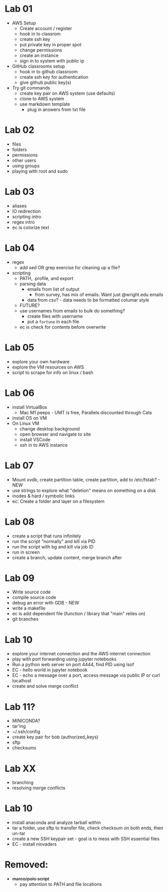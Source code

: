 # Lab 01

- AWS Setup
  - Create account / register
  - hook in to classrom
  - create ssh key
  - put private key in proper spot
  - change permissions
  - create an instance
  - sign in to system with public ip
- GitHub classrooms setup
  - hook in to github classroom
  - create ssh key for authentication
  - give github public key(s)
- Try git commands
  - create key pair on AWS system (use defaults)
  - clone to AWS system
  - use markdown template
    - plug in answers from txt file

# Lab 02

- files
- folders
- permissions
- other users
- using groups
- playing with root and sudo

# Lab 03

- aliases
- IO redirection
- scripting intro
- regex intro
- ec is colorize text

# Lab 04

- regex
  - add sed OR grep exercise for cleaning up a file?
- scripting
  - PATH, .profile, and export
  - parsing data
    - emails from list of output
      - from survey, has mix of emails. Want just @wright.edu emails
    - data from csv? - data needs to be formatted columar style
  - FUTURE?
  - use usernames from emails to bulk do something?
    - create files with username
    - put a `fortune` in each file
  - ec is check for contents before overwrite

# Lab 05

- explore your own hardware
- explore the VM resources on AWS
- script to scrape for info on linux / bash

# Lab 06

- install VirtualBox
  - Mac M1 peeps - UMT is free, Parallels discounted through Cats
- install OS on VM
- On Linux VM
  - change desktop background
  - open browser and navigate to site
  - install VSCode
  - ssh in to AWS instance

# Lab 07

- Mount xvdb, create partition table, create partition, add to /etc/fstab? - NEW
- use strings to explore what "deletion" means on something on a disk
- inodes & hard / symbolic links
- ec: Create a folder and layer on a filesystem

# Lab 08

- create a script that runs infinitely
- run the script "normally" and kill via PID
- run the script with bg and kill via job ID
- run in screen
- create a branch, update content, merge branch after

# Lab 09

- Write source code
- compile source code
- debug an error with GDB - NEW
- write a makefile
- ec is add dependent file (function / library that "main" relies on)
- git branches

# Lab 10

- explore your internet connection and the AWS internet connection
- play with port forwarding using jupyter notebooks
- Run a python web server on port 4444, find PID using lsof
- EC - hello world in jupyter notebook
- EC - echo a message over a port, access message via public IP or curl localhost
- create and solve merge conflict

# Lab 11?

- MINICONDA?
- tar'ing
- ~/.ssh/config
- create key pair for bob (authorized_keys)
- sftp
- checksums

# Lab XX

- branching
- resolving merge conflicts

# Lab 10

- install anaconda and analyze tarball within
- tar a folder, use sftp to transfer file, check checksum on both ends, then un-tar
- create a new SSH keypair set - goal is to mess with SSH essential files
- EC - install ninvaders

# Removed:

- ~~marco/polo script~~
  - pay attention to PATH and file locations

